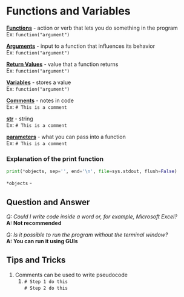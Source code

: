 # Functions and Variables

<ins>**Functions**</ins> - action or verb that lets you do something in the program
<br> Ex: `function("argument")`

<ins>**Arguments**</ins> - input to a function that influences its behavior
<br> Ex: `function("argument")`

<ins>**Return Values**</ins> - value that a function returns
<br> Ex: `function("argument")`

<ins>**Variables**</ins> - stores a value
<br> Ex: `function("argument")`

<ins>**Comments**</ins> - notes in code
<br> Ex: `# This is a comment`

<ins>**str**</ins> - string
<br> Ex: `# This is a comment`

<ins>**parameters**</ins> - what you can pass into a function
<br> Ex: `# This is a comment`

### Explanation of the print function
```py
print(*objects, sep='', end='\n', file=sys.stdout, flush=False)
``` 

`*objects` - 


## Question and Answer

*Q: Could I write code inside a word or, for example, Microsoft Excel?*
<br> **A: Not recommended**

*Q: Is it possible to run the program without the terminal window?*
<br> **A: You can run it using GUIs**

 

## Tips and Tricks

1. Comments can be used to write pseudocode
   1. `# Step 1 do this` <br> `# Step 2 do this` 